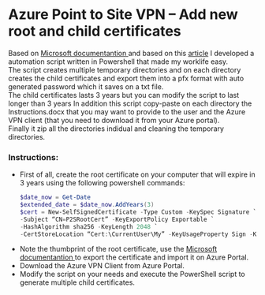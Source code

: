 <h1>Azure Point to Site VPN – Add new root and child certificates </h1>
<p> Based on <a href="https://docs.microsoft.com/en-us/azure/vpn-gateway/vpn-gateway-certificates-point-to-site"> Microsoft documentantion </a> and based on this <a href="https://www.digitaldarragh.com/2019/01/18/azure-point-to-site-vpn-add-or-replace-certificates/?unapproved=143055&moderation-hash=1c365315c80128f3156f9f43309bb8a3#comment-143055">article</a>  I developed a automation script written in Powershell that made my worklife easy. </br> The script creates multiple temporary directories and on each directory creates the child certificates  and export them into a pfx format with auto generated password which it saves on a txt file. </br>
The child certificates lasts 3 years but you can modify the script to last longer than 3 years
In addition this script copy-paste on each directory the Instructions.docx that you may want to provide to the user and the Azure VPN client (that you need to download it from your Azure portal). </br> Finally it zip all the directories indidual and cleaning the temporary directories. </p>

<h3>Instructions: </h3>

<ul>
  <li>First of all, create the root certificate on your computer that will expire in 3 years using the following powershell commands:</li>


```powershell
$date_now = Get-Date
$extended_date = $date_now.AddYears(3)
$cert = New-SelfSignedCertificate -Type Custom -KeySpec Signature `
-Subject “CN=P2SRootCert” -KeyExportPolicy Exportable `
-HashAlgorithm sha256 -KeyLength 2048 `
-CertStoreLocation “Cert:\CurrentUser\My” -KeyUsageProperty Sign -KeyUsage CertSign -Notafter $extended_date
 ```
<li>Note the thumbprint of the root certificate, use the <a href="https://docs.microsoft.com/en-us/azure/vpn-gateway/vpn-gateway-certificates-point-to-site"> Microsoft documentantion </a> to export the certificate and import it on Azure Portal.</li>

<li>Download the Azure VPN Client from Azure Portal.</li>
<li>Modify the script on your needs and execute the PowerShell script to generate multiple child certificates.</li>
</ul>
